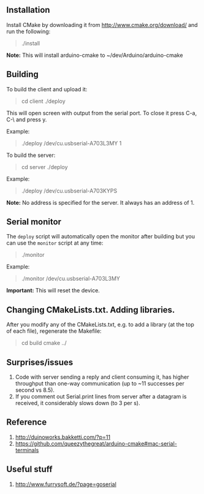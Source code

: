 ## Installation

Install CMake by downloading it from http://www.cmake.org/download/ and run the following:

> ./install

**Note:** This will install arduino-cmake to ~/dev/Arduino/arduino-cmake 


## Building

To build the client and upload it:

> cd client
> ./deploy <serial port> <address>

This will open screen with output from the serial port. To close it press C-a, C-\ and press y.

Example:

> ./deploy /dev/cu.usbserial-A703L3MY 1

To build the server:

> cd server
> ./deploy <serial port>

Example:

> ./deploy /dev/cu.usbserial-A703KYPS

**Note:** No address is specified for the server. It always has an address of 1.


## Serial monitor

The `deploy` script will automatically open the monitor after building but you can use the `monitor` script at any time:

> ./monitor <serial port>
  
Example:

> ./monitor /dev/cu.usbserial-A703L3MY

**Important:** This will reset the device.


## Changing CMakeLists.txt. Adding libraries.

After you modify any of the CMakeLists.txt, e.g. to add a library (at the top of each file), regenerate the Makefile:

> cd build
> cmake ../


## Surprises/issues

1. Code with server sending a reply and client consuming it, has higher throughput than one-way communication (up to ~11 successes per second vs 8.5).
2. If you comment out Serial.print lines from server after a datagram is received, it considerably slows down (to 3 per s).


## Reference

1. http://duinoworks.bakketti.com/?p=11
2. https://github.com/queezythegreat/arduino-cmake#mac-serial-terminals


## Useful stuff

1. http://www.furrysoft.de/?page=goserial